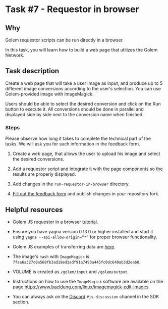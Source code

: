 # Task #7 - Requestor in browser

## Why

Golem requestor scripts can be run directly in a browser. 

In this task, you will learn how to build a web page that utilizes the Golem Network. 

## Task description

Create a web page that will take a user image as input, and produce up to 5 different image conversions according to the user's selection. 
You can use Golem-provided image with ImageMagick. 

Users should be able to select the desired conversion and click on the Run button to execute it. All conversions should be done in parallel and displayed side by side next to the conversion name when finished.

### Steps

Please observe how long it takes to complete the technical part of the tasks. We will ask you for such information in the feedback form.

1. Create a web page, that allows the user to upload his image and select the desired conversions.

2. Add a requestor script and integrate it with the page components so the results are properly displayed.

3. Add changes in the `run-requestor-in-browser` directory.

4. [Fill out the feedback form](./FEEDBACK.md) and publish changes in your repository fork.


## Helpful resources

- Golem JS requestor in a browser [tutorial](https://docs.golem.network/docs/creators/javascript/tutorials/running-in-browser).

- Ensure you have yagna version 0.13.0 or higher installed and start it using `yagna --api-allow-origin=“*”` for proper browser functionality.

- Golem JS examples of transferring data are [here](https://docs.golem.network/docs/creators/javascript/tutorials/transferring-data).

- The image's `hash` with `ImageMagick` is `7faa6a327c0a568fb3ad18ed1adf91a7493a445fc0dc640ab3d2eab0`.

- VOLUME is created as `/golem/input` and `/golem/output`.

- Instructions on how to use the `ImageMagick` software are available on the page https://www.baeldung.com/linux/imagemagick-edit-images. 

- You can always ask on the [Discord](https://chat.golem.network/) `#js-discussion` channel in the SDK section.
